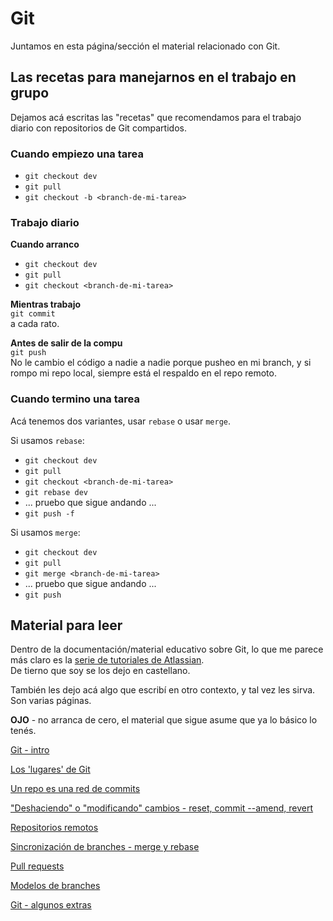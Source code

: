 # Git

Juntamos en esta página/sección el material relacionado con Git.

## Las recetas para manejarnos en el trabajo en grupo
Dejamos acá escritas las "recetas" que recomendamos para el trabajo diario con repositorios de Git compartidos.


### Cuando empiezo una tarea
- `git checkout dev`
- `git pull`
- `git checkout -b <branch-de-mi-tarea>`

### Trabajo diario
**Cuando arranco**
- `git checkout dev`
- `git pull`
- `git checkout <branch-de-mi-tarea>`

**Mientras trabajo**  
`git commit`  
a cada rato. 

**Antes de salir de la compu**  
`git push`  
No le cambio el código a nadie a nadie porque pusheo en mi branch, y si rompo mi repo local, siempre está el respaldo en el repo remoto.

### Cuando termino una tarea
Acá tenemos dos variantes, usar `rebase` o usar `merge`.

Si usamos `rebase`:
- `git checkout dev`
- `git pull`
- `git checkout <branch-de-mi-tarea>`
- `git rebase dev`
- ... pruebo que sigue andando ...
- `git push -f`

Si usamos `merge`:
- `git checkout dev`
- `git pull`
- `git merge <branch-de-mi-tarea>`
- ... pruebo que sigue andando ...
- `git push`


## Material para leer
Dentro de la documentación/material educativo sobre Git, lo que me parece más claro es la [serie de tutoriales de Atlassian](https://www.atlassian.com/es/git/tutorials).  
De tierno que soy se los dejo en castellano.

También les dejo acá algo que escribí en otro contexto, y tal vez les sirva. Son varias páginas.

**OJO** - no arranca de cero, el material que sigue asume que ya lo básico lo tenés.

[Git - intro](./git/git-intro)

[Los 'lugares' de Git](./git/git-espacios)

[Un repo es una red de commits](./git/git-commits)

["Deshaciendo" o "modificando" cambios - reset, commit --amend, revert](./git/git-reset)

[Repositorios remotos](./git/git-remote)

[Sincronización de branches - merge y rebase](./git/git-synchro-merge-rebase)

[Pull requests](./git/pull-requests)

[Modelos de branches](./git/branch-models)

[Git - algunos extras](./git/git-extras)


